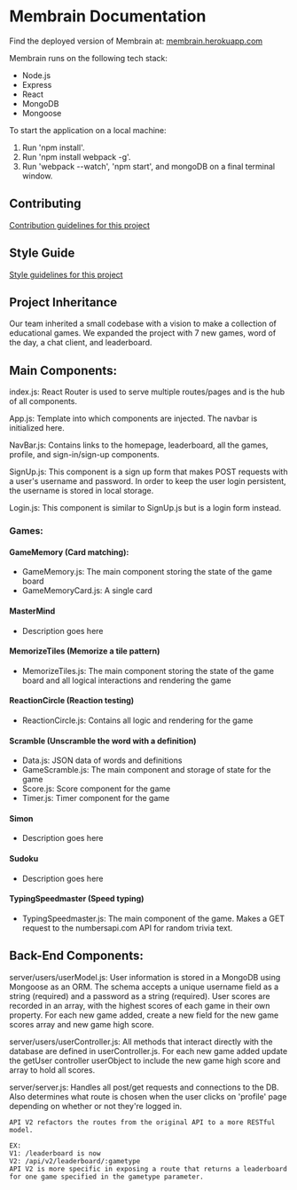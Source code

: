 # Membrain Documentation

Find the deployed version of Membrain at: [membrain.herokuapp.com](http://membrain.herokuapp.com)

Membrain runs on the following tech stack:
- Node.js
- Express
- React
- MongoDB
- Mongoose

To start the application on a local machine:

1. Run 'npm install'.
2. Run 'npm install webpack -g'.
3. Run 'webpack --watch', 'npm start', and mongoDB on a final terminal window.

## Contributing
[Contribution guidelines for this project](CONTRIBUTING.md)

## Style Guide
[Style guidelines for this project](STYLE-GUIDE.md)

## Project Inheritance ##

Our team inherited a small codebase with a vision to make a collection of educational games. We expanded the project with 7 new games, word of the day, a chat client, and leaderboard.

## Main Components: ##

index.js:
React Router is used to serve multiple routes/pages and is the hub of all components.

App.js:
Template into which components are injected. The navbar is initialized here.

NavBar.js:
Contains links to the homepage, leaderboard, all the games, profile, and sign-in/sign-up components.

SignUp.js:
This component is a sign up form that makes POST requests with a user's username and password.
In order to keep the user login persistent, the username is stored in local storage.

Login.js:
This component is similar to SignUp.js but is a login form instead.

### Games: ###

#### GameMemory (Card matching): ####
- GameMemory.js: The main component storing the state of the game board
- GameMemoryCard.js: A single card

#### MasterMind ####
- Description goes here

#### MemorizeTiles (Memorize a tile pattern) ####
- MemorizeTiles.js: The main component storing the state of the game board and all logical interactions and rendering the game

#### ReactionCircle (Reaction testing) ####
- ReactionCircle.js: Contains all logic and rendering for the game

#### Scramble (Unscramble the word with a definition) ####
- Data.js: JSON data of words and definitions
- GameScramble.js: The main component and storage of state for the game
- Score.js: Score component for the game
- Timer.js: Timer component for the game

#### Simon ####
- Description goes here

#### Sudoku ####
- Description goes here

#### TypingSpeedmaster (Speed typing) ####
- TypingSpeedmaster.js: The main component of the game. Makes a GET request to the numbersapi.com API for random trivia text.

## Back-End Components: ##

   server/users/userModel.js:
    User information is stored in a MongoDB using Mongoose as an ORM. The schema accepts a unique username field as a string (required) and a password as a string (required). User scores are recorded in an array, with the highest scores of each game in their own property. For each new game added, create a new field for the new game scores array and new game high score.

   server/users/userController.js:
    All methods that interact directly with the database are defined in userController.js. For each new game added update the getUser controller userObject to include the new game high score and array to hold all scores.

   server/server.js:
    Handles all post/get requests and connections to the DB. Also determines what route is chosen when the user clicks on 'profile' page depending on whether or not they're logged in.

    API V2 refactors the routes from the original API to a more RESTful model.

    EX:
    V1: /leaderboard is now
    V2: /api/v2/leaderboard/:gametype
    API V2 is more specific in exposing a route that returns a leaderboard for one game specified in the gametype parameter.

